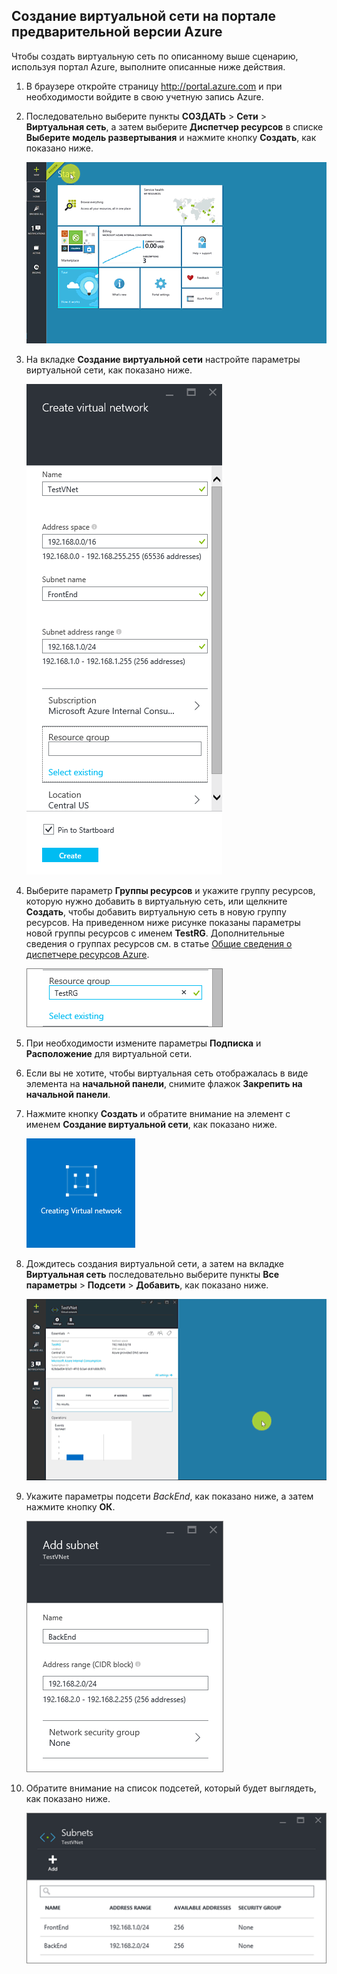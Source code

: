 ## Создание виртуальной сети на портале предварительной версии Azure

Чтобы создать виртуальную сеть по описанному выше сценарию, используя портал Azure, выполните описанные ниже действия.

1. В браузере откройте страницу http://portal.azure.com и при необходимости войдите в свою учетную запись Azure.
2. Последовательно выберите пункты **СОЗДАТЬ** > **Сети** > **Виртуальная сеть**, а затем выберите **Диспетчер ресурсов** в списке **Выберите модель развертывания** и нажмите кнопку **Создать**, как показано ниже.

	![Создание виртуальной сети на портале предварительной версии](./media/virtual-networks-create-vnet-arm-pportal-include/vnet-create-arm-pportal-figure1.gif)

3. На вкладке **Создание виртуальной сети** настройте параметры виртуальной сети, как показано ниже.

	![Вкладка создания виртуальной сети](./media/virtual-networks-create-vnet-arm-pportal-include/vnet-create-arm-pportal-figure2.png)

4. Выберите параметр **Группы ресурсов** и укажите группу ресурсов, которую нужно добавить в виртуальную сеть, или щелкните **Создать**, чтобы добавить виртуальную сеть в новую группу ресурсов. На приведенном ниже рисунке показаны параметры новой группы ресурсов с именем **TestRG**. Дополнительные сведения о группах ресурсов см. в статье [Общие сведения о диспетчере ресурсов Azure](resource-group-overview.md/#resource-groups).

	![Группа ресурсов](./media/virtual-networks-create-vnet-arm-pportal-include/vnet-create-arm-pportal-figure3.png)

5. При необходимости измените параметры **Подписка** и **Расположение** для виртуальной сети.

6. Если вы не хотите, чтобы виртуальная сеть отображалась в виде элемента на **начальной панели**, снимите флажок **Закрепить на начальной панели**.

7. Нажмите кнопку **Создать** и обратите внимание на элемент с именем **Создание виртуальной сети**, как показано ниже.

	![Плитка создания виртуальной сети](./media/virtual-networks-create-vnet-arm-pportal-include/vnet-create-arm-pportal-figure4.png)

8. Дождитесь создания виртуальной сети, а затем на вкладке **Виртуальная сеть** последовательно выберите пункты **Все параметры** > **Подсети** > **Добавить**, как показано ниже.

	![Добавление подсети на портале предварительной версии](./media/virtual-networks-create-vnet-arm-pportal-include/vnet-create-arm-pportal-figure5.gif)

9. Укажите параметры подсети *BackEnd*, как показано ниже, а затем нажмите кнопку **ОК**.

	![Параметры подсети](./media/virtual-networks-create-vnet-arm-pportal-include/vnet-create-arm-pportal-figure6.png)

10. Обратите внимание на список подсетей, который будет выглядеть, как показано ниже.

	![Список подсетей в виртуальной сети](./media/virtual-networks-create-vnet-arm-pportal-include/vnet-create-arm-pportal-figure7.png)

<!---HONumber=August15_HO9-->